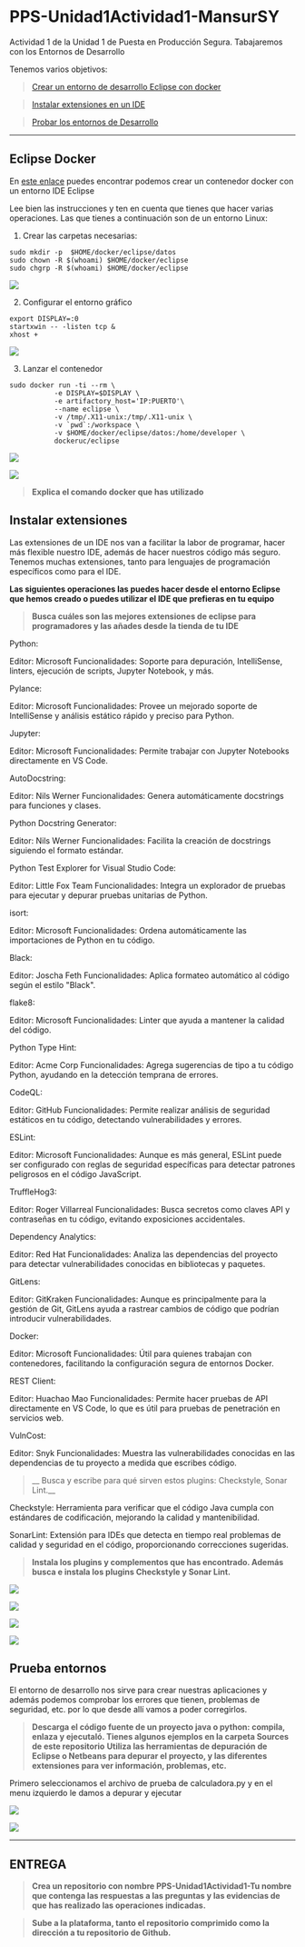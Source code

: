 # PPS-Unidad1Actividad1-MansurSY
Actividad 1 de la Unidad 1 de Puesta en Producción Segura. Tabajaremos con los Entornos de Desarrollo

Tenemos varios objetivos:

> [Crear un entorno de desarrollo Eclipse con docker](#Eclipse-Docker)

> [Instalar extensiones en un IDE](#Instalar-extensiones)

> [Probar los entornos de Desarrollo](#Prueba-entornos) 
---
## Eclipse Docker

En [este enlace](https://hub.docker.com/r/dockeruc/eclipse) puedes encontrar podemos crear un contenedor docker con un entorno IDE Eclipse

Lee bien las instrucciones y ten en cuenta que tienes que hacer varias operaciones. Las que tienes a continuación son de un entorno Linux:

1. Crear las carpetas necesarias:
~~~
sudo mkdir -p  $HOME/docker/eclipse/datos
sudo chown -R $(whoami) $HOME/docker/eclipse
sudo chgrp -R $(whoami) $HOME/docker/eclipse
~~~

![](/imagenes/C1.png)

2. Configurar el entorno gráfico 

~~~
export DISPLAY=:0
startxwin -- -listen tcp &
xhost + 
~~~

![](/imagenes/C2.png)

3. Lanzar el contenedor

~~~
sudo docker run -ti --rm \
           -e DISPLAY=$DISPLAY \
	       -e artifactory_host='IP:PUERTO'\
		   --name eclipse \
           -v /tmp/.X11-unix:/tmp/.X11-unix \
           -v `pwd`:/workspace \
           -v $HOME/docker/eclipse/datos:/home/developer \
           dockeruc/eclipse	

~~~
 
![](/imagenes/C3.png)

![](/imagenes/C4.png)

> __Explica el comando docker que has utilizado__

## Instalar extensiones

Las extensiones de un IDE nos van a facilitar la labor de programar, hacer más flexible nuestro IDE, además de hacer nuestros código más seguro.
Tenemos muchas extensiones, tanto para lenguajes de programación específicos como para el IDE.

__Las siguientes operaciones las puedes hacer desde el entorno Eclipse que hemos creado o puedes utilizar el IDE que prefieras en tu equipo__
>__Busca cuáles son las mejores extensiones de eclipse para programadores y las añades desde la tienda de tu IDE__

Python:

Editor: Microsoft
    Funcionalidades: Soporte para depuración, IntelliSense, linters, ejecución de scripts, Jupyter Notebook, y más.

Pylance:

Editor: Microsoft
    Funcionalidades: Provee un mejorado soporte de IntelliSense y análisis estático rápido y preciso para Python.

Jupyter:

Editor: Microsoft
    Funcionalidades: Permite trabajar con Jupyter Notebooks directamente en VS Code.

AutoDocstring:

Editor: Nils Werner
    Funcionalidades: Genera automáticamente docstrings para funciones y clases.

Python Docstring Generator:

Editor: Nils Werner
    Funcionalidades: Facilita la creación de docstrings siguiendo el formato estándar.

Python Test Explorer for Visual Studio Code:

Editor: Little Fox Team
    Funcionalidades: Integra un explorador de pruebas para ejecutar y depurar pruebas unitarias de Python.

isort:

Editor: Microsoft
    Funcionalidades: Ordena automáticamente las importaciones de Python en tu código.

Black:

Editor: Joscha Feth
    Funcionalidades: Aplica formateo automático al código según el estilo "Black".

flake8:

Editor: Microsoft
    Funcionalidades: Linter que ayuda a mantener la calidad del código.

Python Type Hint:

Editor: Acme Corp
    Funcionalidades: Agrega sugerencias de tipo a tu código Python, ayudando en la detección temprana de errores.

CodeQL:

Editor: GitHub
    Funcionalidades: Permite realizar análisis de seguridad estáticos en tu código, detectando vulnerabilidades y errores.

ESLint:

Editor: Microsoft
    Funcionalidades: Aunque es más general, ESLint puede ser configurado con reglas de seguridad específicas para detectar patrones peligrosos en el código JavaScript.

TruffleHog3:

Editor: Roger Villarreal
    Funcionalidades: Busca secretos como claves API y contraseñas en tu código, evitando exposiciones accidentales.

Dependency Analytics:

Editor: Red Hat
    Funcionalidades: Analiza las dependencias del proyecto para detectar vulnerabilidades conocidas en bibliotecas y paquetes.

GitLens:

Editor: GitKraken
    Funcionalidades: Aunque es principalmente para la gestión de Git, GitLens ayuda a rastrear cambios de código que podrían introducir vulnerabilidades.

Docker:

Editor: Microsoft
    Funcionalidades: Útil para quienes trabajan con contenedores, facilitando la configuración segura de entornos Docker.

REST Client:

Editor: Huachao Mao
    Funcionalidades: Permite hacer pruebas de API directamente en VS Code, lo que es útil para pruebas de penetración en servicios web.

VulnCost:

Editor: Snyk
    Funcionalidades: Muestra las vulnerabilidades conocidas en las dependencias de tu proyecto a medida que escribes código.

>__ Busca y escribe para qué sirven estos plugins: Checkstyle, Sonar Lint.__

Checkstyle: Herramienta para verificar que el código Java cumpla con estándares de codificación, mejorando la calidad y mantenibilidad.

SonarLint: Extensión para IDEs que detecta en tiempo real problemas de calidad y seguridad en el código, proporcionando correcciones sugeridas.

>__Instala los plugins y complementos que has encontrado. Además busca e instala los plugins Checkstyle y Sonar Lint.__

![](/imagenes/C5.png)

![](/imagenes/C6.png)

![](/imagenes/C7.png)

![](/imagenes/C8.png)

## Prueba entornos

El entorno de desarrollo nos sirve para crear nuestras aplicaciones y además podemos comprobar los errores que tienen, problemas de seguridad, etc. por lo que desde allí vamos a poder corregirlos.
>__Descarga el código fuente de un proyecto java o python: compila, enlaza y ejecutaló. Tienes algunos ejemplos en la carpeta Sources de este repositorio__
>__Utiliza las herramientas de depuración de Eclipse o Netbeans para depurar el proyecto, y las diferentes extensiones para ver información, problemas, etc.__

Primero seleccionamos el archivo de prueba de calculadora.py y en el menu izquierdo le damos a depurar y ejecutar

![](/imagenes/C9.png)

![](/imagenes/C10.png)

---
## ENTREGA
>__Crea un repositorio  con nombre PPS-Unidad1Actividad1-Tu nombre que contenga las respuestas a las preguntas y las evidencias de que has realizado las operaciones indicadas.__

>__Sube a la plataforma, tanto el repositorio comprimido como la dirección a tu repositorio de Github.__
